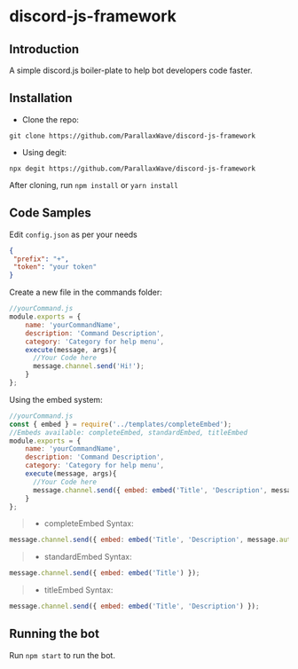 # discord-js-framework

## Introduction

 A simple discord.js boiler-plate to help bot developers code faster.

## Installation

* Clone the repo:
```
git clone https://github.com/ParallaxWave/discord-js-framework
```
* Using degit:
```
npx degit https://github.com/ParallaxWave/discord-js-framework
```
After cloning, run `npm install` or `yarn install`

## Code Samples

 Edit ``config.json`` as per your needs

 ```json
{
  "prefix": "+",
  "token": "your token"
}
 ```

 Create a new file in the commands folder:
```js
//yourCommand.js
module.exports = {
    name: 'yourCommandName',
    description: 'Command Description',
    category: 'Category for help menu',
    execute(message, args){
      //Your Code here
      message.channel.send('Hi!');
    }    
};
```

 Using the embed system:
```js
//yourCommand.js
const { embed } = require('../templates/completeEmbed'); 
//Embeds available: completeEmbed, standardEmbed, titleEmbed
module.exports = {
    name: 'yourCommandName',
    description: 'Command Description',
    category: 'Category for help menu',
    execute(message, args){
      //Your Code here
      message.channel.send({ embed: embed('Title', 'Description', message.author) });
    }    
};
```

> * completeEmbed Syntax:
```js
message.channel.send({ embed: embed('Title', 'Description', message.author, 'image_url') });
```

> * standardEmbed Syntax:
```js
message.channel.send({ embed: embed('Title') });
```

> * titleEmbed Syntax:
```js
message.channel.send({ embed: embed('Title', 'Description') });
```

## Running the bot

 Run `npm start` to run the bot.


